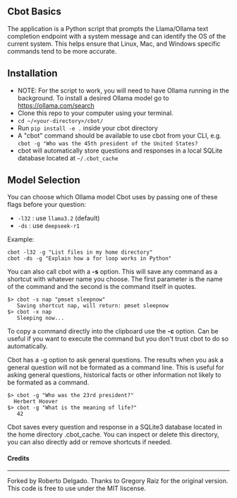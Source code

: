 ## Cbot Basics

The application is a Python script that prompts the Llama/Ollama text completion endpoint with a system message and can identify the OS of the current system. This helps ensure that Linux, Mac, and Windows specific commands tend to be more accurate.

## Installation

- NOTE: For the script to work, you will need to have Ollama running in the background. To install a desired Ollama model go to https://ollama.com/search
- Clone this repo to your computer using your terminal.
- `cd ~/<your-directory>/cbot/`
- Run `pip install -e .` inside your cbot directory
- A "cbot" command should be available to use cbot from your CLI, e.g. `cbot -g "Who was the 45th president of the United States?`
- cbot will automatically store questions and responses in a local SQLite database located at `~/.cbot_cache`
  
## Model Selection
  
You can choose which Ollama model Cbot uses by passing one of these flags before your question:
  
- `-l32` : use `llama3.2` (default)  
- `-ds`  : use `deepseek-r1`
  
Example:
  
```
cbot -l32 -g "List files in my home directory"
cbot -ds -g "Explain how a for loop works in Python"
```

You can also call cbot with a **-s** option. This will save any command as a shortcut with whatever name you choose. The first parameter is the name of the command and the second is the command itself in quotes.

```
$> cbot -s nap "pmset sleepnow"
   Saving shortcut nap, will return: pmset sleepnow
$> cbot -x nap
   Sleeping now...
```

To copy a command directly into the clipboard use the **-c** option. Can be useful if you want to execute the command but you don't trust cbot to do so automatically.

Cbot has a -g option to ask general questions. The results when you ask a general question will not be formated as a command line. This is useful for asking general questions, historical facts or other information not likely to be formated as a command.

```
$> cbot -g "Who was the 23rd president?"
  Herbert Hoover
$> cbot -g "What is the meaning of life?"
   42
```

Cbot saves every question and response in a SQLite3 database located in the home directory .cbot_cache. You can inspect or delete this directory, you can also directly add or remove shortcuts if needed.

#### Credits

---

Forked by Roberto Delgado.
Thanks to Gregory Raiz for the original version.
This code is free to use under the MIT liscense.
